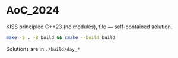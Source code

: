 # AoC_2024

KISS principled C++23 (no modules), file `==` self-contained solution.

```sh
make -S . -B build && cmake --build build
```

Solutions are in `./build/day_*`
